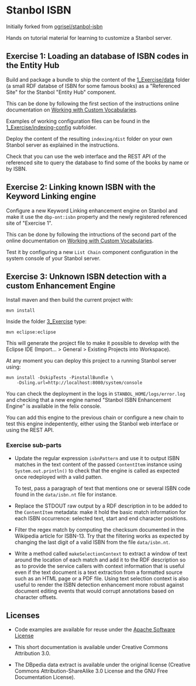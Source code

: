# Stanbol ISBN

Initially forked from [ogrisel/stanbol-isbn](https://github.com/ogrisel/stanbol-isbn)

Hands on tutorial material for learning to customize a Stanbol
server.


## Exercise 1: Loading an database of ISBN codes in the Entity Hub

Build and package a bundle to ship the content of the [1_Exercise/data](1_Exercise/data) folder
(a small RDF databse of ISBN for some famous books) as a "Referenced
Site" for the Stanbol "Entity Hub" component.

This can be done by following the first section of the instructions
online documentation on [Working with Custom Vocabularies](
http://stanbol.apache.org/docs/trunk/customvocabulary.html).

Examples of working configuration files can be found in the
[1_Exercise/indexing-config](1_Exercise/indexing-config) subfolder.

Deploy the content of the resulting `indexing/dist` folder on your
own Stanbol server as explained in the instructions.

Check that you can use the web interface and the REST API of the
referenced site to query the database to find some of the books by
name or by ISBN.


## Exercise 2: Linking known ISBN with the Keyword Linking engine

Configure a new Keyword Linking enhancement engine on Stanbol and
make it use the `dbp-ont:isbn` property and the newly registered
referenced site of "Exercise 1".

This can be done by following the intructions of the second part
of the online documentation on [Working with Custom Vocabularies](
http://stanbol.apache.org/docs/trunk/customvocabulary.html).

Test it by configuring a new `List Chain` component configuration
in the system console of your Stanbol server.


## Exercise 3: Unknown ISBN detection with a custom Enhancement Engine

Install maven and then build the current project with:

    mvn install

Inside the folder [3_Exercise](3_Exercise/) type:

    mvn eclipse:eclipse

This will generate the project file to make it possible to develop
with the Eclipse IDE (Import... > General > Existing Projects into
Workspace).

At any moment you can deploy this project to a running Stanbol
server using:

    mvn install -DskipTests -PinstallBundle \
        -Dsling.url=http://localhost:8080/system/console

You can check the deployment in the logs in `STANBOL_HOME/logs/error.log`
and checking that a new engine named "Stanbol ISBN Enhancement
Engine" is available in the felix console.

You can add this engine to the previous chain or configure a new
chain to test this engine indepentently, either using the Stanbol
web interface or using the REST API.


### Exercise sub-parts

- Update the regular expression `isbnPattern` and use it to output
  ISBN matches in the text content of the passed `ContentItem`
  instance  using `System.out.println()` to check that the engine
  is called as expected once redeployed with a valid patten.

  To test, pass a paragraph of text that mentions one or several
  ISBN code found in the `data/isbn.nt` file for instance.

- Replace the STDOUT raw output by a RDF description in to be added
  to the `ContentItem` metadata: make it hold the basic match
  information for each ISBN occurrence: selected text, start and
  end character positions.

- Filter the regex match by computing the checksum documented in
  the Wikipedia article for ISBN-13. Try that the filtering works
  as expected by changing the last digit of a valid ISBN from the
  file `data/isbn.nt`.

- Write a method called `makeSelectionContext` to extract a window
  of text around the location of each match and add it to the RDF
  description so as to provide the service callers with context
  information that is useful even if the text document is a text
  extraction from a formatted source such as an HTML page or a PDF
  file. Using text selection context is also useful to render the
  ISBN detection enhancement more robust against document editing
  events that would corrupt annotations based on character offsets.


## Licenses

- Code examples are available for reuse under the
  [Apache Software License](http://www.apache.org/licenses/LICENSE-2.0)

- This short documentation is available under Creative Commons
  Attribution 3.0.

- The DBpedia data extract is available under the original license
  (Creative Commons Attribution-ShareAlike 3.0 License and the GNU Free
  Documentation License).
